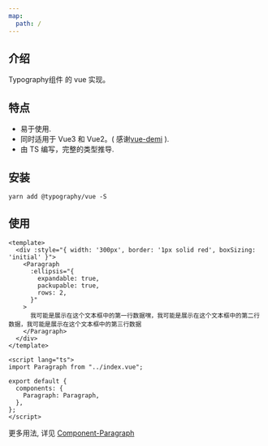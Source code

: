 ```yaml
---
map:
  path: /
---
```


## 介绍

Typography组件 的 vue 实现。

## 特点

- 易于使用.
- 同时适用于 Vue3 和 Vue2。( 感谢[vue-demi](https://github.com/antfu/vue-demi) ).
- 由 TS 编写，完整的类型推导.

## 安装

```
yarn add @typography/vue -S
```

## 使用

```vue
<template>
  <div :style="{ width: '300px', border: '1px solid red', boxSizing: 'initial' }">
    <Paragraph
      :ellipsis="{
        expandable: true,
        packupable: true,
        rows: 2,
      }"
    >
      我可能是展示在这个文本框中的第一行数据嘿，我可能是展示在这个文本框中的第二行数据，我可能是展示在这个文本框中的第三行数据
    </Paragraph>
  </div>
</template>

<script lang="ts">
import Paragraph from "../index.vue";

export default {
  components: {
    Paragraph: Paragraph,
  },
};
</script>
```
更多用法, 详见 [Component-Paragraph](https://drdevelop.github.io/typography/vue/zh/components/paragraph/index.html)
